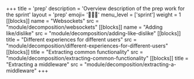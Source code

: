 +++
title = 'prep'
description = 'Overview description of the prep work for the sprint'
layout = 'prep'
emoji= '🧑🏾‍💻'
menu_level = ['sprint']
weight = 1
[[blocks]]
name = "Websockets"
src = "module/decomposition/websockets"
[[blocks]]
name = "Adding like/dislike"
src = "module/decomposition/adding-like-dislike"
[[blocks]]
title = "Different experiences for different users"
src = "module/decomposition/different-experiences-for-different-users"
[[blocks]]
title = "Extracting common functionality"
src = "module/decomposition/extracting-common-functionality"
[[blocks]]
title = "Extracting a middleware"
src = "module/decomposition/extracting-a-middleware"
+++
